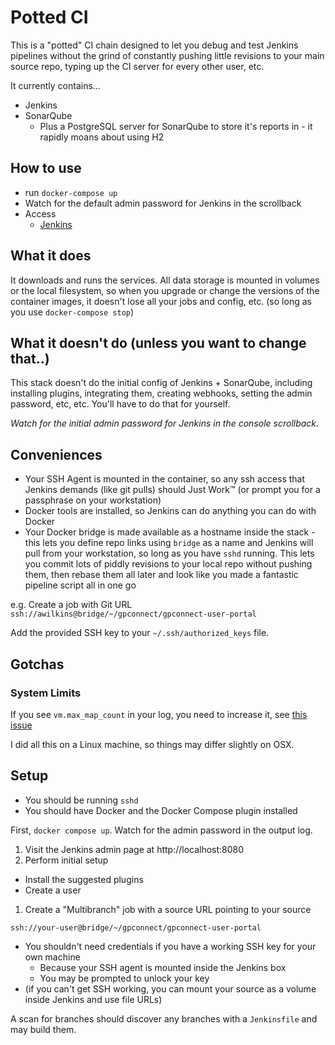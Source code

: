 # Potted CI

This is a "potted" CI chain designed to let you debug and test Jenkins pipelines without the
grind of constantly pushing little revisions to your main source repo, typing up the CI server
for every other user, etc.

It currently contains...

* Jenkins
* SonarQube
  * Plus a PostgreSQL server for SonarQube to store it's reports in - it rapidly moans about using H2

## How to use

* run `docker-compose up`
* Watch for the default admin password for Jenkins in the scrollback
* Access
  * [Jenkins](http://localhost:8080)

## What it does

It downloads and runs the services. All data storage is mounted in volumes or the local filesystem,
so when you upgrade or change the versions of the container images, it doesn't lose all your jobs
and config, etc. (so long as you use `docker-compose stop`)

## What it doesn't do (unless you want to change that..)

This stack doesn't do the initial config of Jenkins + SonarQube, including installing plugins,
integrating them, creating webhooks, setting the admin password, etc, etc. You'll have to do that
for yourself.

*Watch for the initial admin password for Jenkins in the console scrollback.*

## Conveniences

* Your SSH Agent is mounted in the container, so any ssh access that Jenkins demands (like git pulls)
  should Just Work™ (or prompt you for a passphrase on your workstation)
* Docker tools are installed, so Jenkins can do anything you can do with Docker
* Your Docker bridge is made available as a hostname inside the stack - this lets you define repo
  links using `bridge` as a name and Jenkins will pull from your workstation, so long as you have
  `sshd` running. This lets you commit lots of piddly revisions to your local repo without pushing
  them, then rebase them all later and look like you made a fantastic pipeline script all in one go

e.g. Create a job with Git URL ```ssh://awilkins@bridge/~/gpconnect/gpconnect-user-portal```

Add the provided SSH key to your `~/.ssh/authorized_keys` file.

## Gotchas

### System Limits

If you see `vm.max_map_count` in your log, you need to increase it, see [this issue](https://github.com/SonarSource/docker-sonarqube/issues/282)

I did all this on a Linux machine, so things may differ slightly on OSX.


## Setup

- You should be running `sshd`
- You should have Docker and the Docker Compose plugin installed

First, `docker compose up`. Watch for the admin password in the output log.

1. Visit the Jenkins admin page at http://localhost:8080
1. Perform initial setup
  - Install the suggested plugins
  - Create a user
1. Create a "Multibranch" job with a source URL pointing to your source
```
ssh://your-user@bridge/~/gpconnect/gpconnect-user-portal
```
  - You shouldn't need credentials if you have a working SSH key for your own machine
    - Because your SSH agent is mounted inside the Jenkins box
    - You may be prompted to unlock your key
  - (if you can't get SSH working, you can mount your source as a volume inside Jenkins and use file URLs)

A scan for branches should discover any branches with a `Jenkinsfile` and may
build them.

